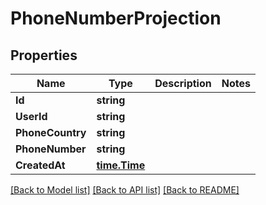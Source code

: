 # PhoneNumberProjection

## Properties

Name | Type | Description | Notes
------------ | ------------- | ------------- | -------------
**Id** | **string** |  | 
**UserId** | **string** |  | 
**PhoneCountry** | **string** |  | 
**PhoneNumber** | **string** |  | 
**CreatedAt** | [**time.Time**](time.Time) |  | 

[[Back to Model list]](../README#documentation-for-models) [[Back to API list]](../README#documentation-for-api-endpoints) [[Back to README]](../README)


